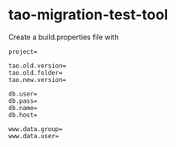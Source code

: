 tao-migration-test-tool
=======================

Create a build.properties file with 

	project=

    tao.old.version=
	tao.old.folder=
	tao.new.version=

	db.user=
	db.pass=
	db.name=
	db.host=

	www.data.group=
	www.data.user=